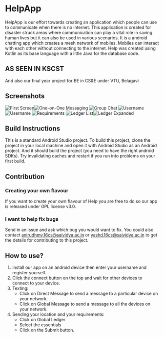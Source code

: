 # HelpApp 
HelpApp is our effort towards creating an application which people can use to communicate when there is no internet. This application is created for disaster struck areas where communication can play a vital role in saving human lives but it can also be used in various scenarios.
It is a android chatting app which creates a mesh network of mobiles. Mobiles can interact with each other without connecting  to the internet.
Help was created using Kotlin as its base language with a little Java for the database code.

## AS SEEN IN KSCST
And also our final year project for BE in CS&E under VTU, Belagavi

## Screenshots<br>
![First Screen](screenshots/1.jpeg "Starting off")![One-on-One Messaging](screenshots/1-5.jpeg "Direct Messaging")
![Group Chat](screenshots/2.jpeg "Group Messaging")
![Username](screenshots/6_1.jpeg "Set up your username")![Username](screenshots/6_2.jpeg "Let people easily identify you")
![Requirements](screenshots/5.jpeg "What do you need help with?")
![Ledger List](screenshots/3.jpeg "Ledger")![Ledger Expanded](screenshots/4.jpeg "Look for people in need")



## Build Instructions

This is a standard Android Studio project. To build this project, clone the project in your local machine and open it with Android Studio as an Android project.
And it should build the project (you need to have the right android SDKs). Try invalidating caches and restart if you run into problems on your first build.

## Contribution

### Creating your own flavour
If you want to create your own flavour of Help you are free to do so our app is released under GPL license v3.0.

### I want to help fix bugs
Send in an issue and ask which bug you would want to fix. You could also contact anirudhmv.16cs@saividya.ac.in or yashd.16cs@saividya.ac.in to get the details for contributing to this project. 

## How to use?

1. Install our app on an android device then enter your username and register yourself.
2. Click the connect button on the top and wait for other devices to connect to your device.
3. Texting:
	- Click on Direct Message to send a message to a particular device on your network.
	- Click on Global Message to send a message to all the devices on your network.
4. Sending your location and your requirements:
	- Click on Global Ledger
	- Select the essentials
	- Click on the Submit button.

